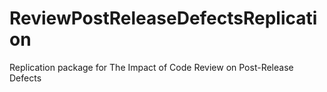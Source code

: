 # ReviewPostReleaseDefectsReplication
Replication package for The Impact of Code Review on Post-Release Defects

